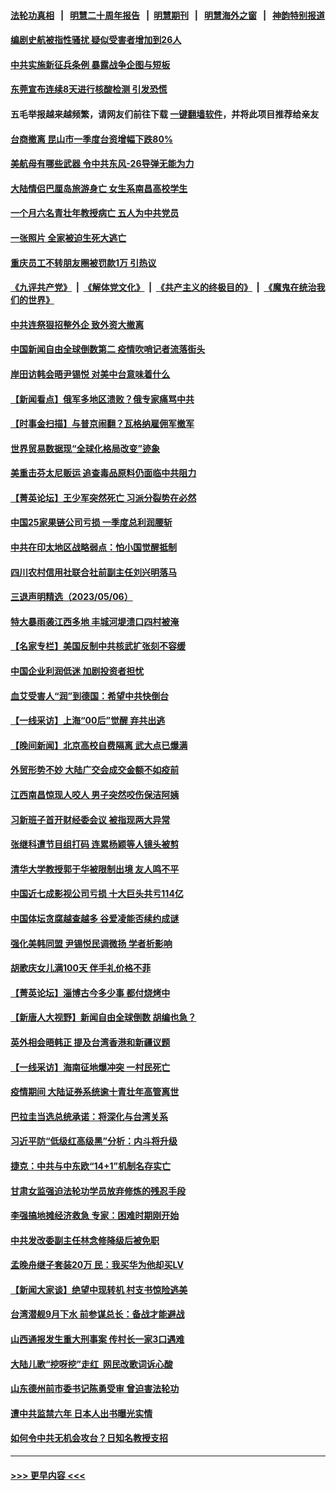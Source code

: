 #### [法轮功真相](https://github.com/gfw-breaker/truth/blob/master/README.md?t=0) &nbsp;&nbsp;|&nbsp;&nbsp; [明慧二十周年报告](https://github.com/gfw-breaker/mh-reports/blob/master/README.md?t=0) &nbsp;&nbsp;|&nbsp;&nbsp;[明慧期刊](https://github.com/gfw-breaker/mh-qikan) &nbsp;&nbsp;|&nbsp;&nbsp; [明慧海外之窗](https://github.com/gfw-breaker/mh-news/blob/master/README.md?t=0) &nbsp;&nbsp;|&nbsp;&nbsp; [神韵特别报道](https://github.com/gfw-breaker/mh-news/blob/master/shenyun.md?t=0)
#### [编剧史航被指性骚扰 疑似受害者增加到26人](../pages/nsc413/n13990195.md?t=05071843) 
#### [中共实施新征兵条例 暴露战争企图与短板](../pages/nsc413/n13989809.md?t=05071843) 
#### [东莞宣布连续8天进行核酸检测 引发恐慌](../pages/nsc413/n13989974.md?t=05071843) 
#### 五毛举报越来越频繁，请网友们前往下载 [一键翻墙软件](https://github.com/gfw-breaker/ssr-accounts)，并将此项目推荐给亲友
#### [台商撤离 昆山市一季度台资增幅下跌80%](../pages/nsc413/n13990161.md?t=05071843) 
#### [美航母有哪些武器 令中共东风-26导弹无能为力](../pages/nsc413/n13984834.md?t=05071843) 
#### [大陆情侣巴厘岛旅游身亡 女生系南昌高校学生](../pages/nsc413/n13990115.md?t=05071843) 
#### [一个月六名青壮年教授病亡 五人为中共党员](../pages/nsc413/n13990108.md?t=05071843) 
#### [一张照片 全家被迫生死大逃亡](../pages/nsc413/n13990123.md?t=05071843) 
#### [重庆员工不转朋友圈被罚款1万 引热议](../pages/nsc413/n13990047.md?t=05071843) 
#### [《九评共产党》](https://github.com/begood0513/9ping.md/blob/master/README.md) &nbsp;|&nbsp; [《解体党文化》](../../../../jtdwh.md/blob/master/README.md)  &nbsp;|&nbsp; [《共产主义的终极目的》](../../../../gczydzjmd.md/blob/master/README.md) &nbsp;|&nbsp; [《魔鬼在统治我们的世界》](../../../../mgztzwmdsj.md/blob/master/README.md) 
#### [中共连祭狠招整外企 致外资大撤离](../pages/nsc413/n13989810.md?t=05071843) 
#### [中国新闻自由全球倒数第二 疫情吹哨记者流落街头](../pages/nsc413/n13990017.md?t=05071843) 
#### [岸田访韩会晤尹锡悦 对美中台意味着什么](../pages/nsc413/n13989914.md?t=05071843) 
#### [【新闻看点】俄军多地区溃败？俄专家痛骂中共](../pages/nsc413/n13989839.md?t=05071843) 
#### [【时事金扫描】与普京闹翻？瓦格纳雇佣军撤军](../pages/nsc413/n13989796.md?t=05071843) 
#### [世界贸易数据现“全球化格局改变”迹象](../pages/nsc413/n13989803.md?t=05071843) 
#### [美重击芬太尼贩运 追查毒品原料仍面临中共阻力](../pages/nsc413/n13989834.md?t=05071843) 
#### [【菁英论坛】王少军突然死亡 习派分裂势在必然](../pages/nsc413/n13989835.md?t=05071843) 
#### [中国25家果链公司亏损 一季度总利润腰斩](../pages/nsc413/n13989811.md?t=05071843) 
#### [中共在印太地区战略弱点：怕小国觉醒抵制](../pages/nsc413/n13989640.md?t=05071843) 
#### [四川农村信用社联合社前副主任刘兴明落马](../pages/nsc413/n13989739.md?t=05071843) 
#### [三退声明精选（2023/05/06）](../pages/nsc413/n13989766.md?t=05071843) 
#### [特大暴雨袭江西多地 丰城河堤溃口四村被淹](../pages/nsc413/n13989530.md?t=05071843) 
#### [【名家专栏】美国反制中共核武扩张刻不容缓](../pages/nsc413/n13988132.md?t=05071843) 
#### [中国企业利润低迷 加剧投资者担忧](../pages/nsc413/n13989693.md?t=05071843) 
#### [血艾受害人“润”到德国：希望中共快倒台](../pages/nsc413/n13989323.md?t=05071843) 
#### [【一线采访】上海“00后”觉醒 弃共出逃](../pages/nsc413/n13989474.md?t=05071843) 
#### [【晚间新闻】北京高校自费隔离 武大点已爆满](../pages/nsc413/n13989521.md?t=05071843) 
#### [外贸形势不妙 大陆广交会成交金额不如疫前](../pages/nsc413/n13989343.md?t=05071843) 
#### [江西南昌惊现人咬人 男子突然咬伤保洁阿姨](../pages/nsc413/n13989284.md?t=05071843) 
#### [习新班子首开财经委会议 被指现两大异常](../pages/nsc413/n13989261.md?t=05071843) 
#### [张继科遭节目组打码 连累杨颖等人镜头被剪](../pages/nsc413/n13989214.md?t=05071843) 
#### [清华大学教授郭于华被限制出境 友人鸣不平](../pages/nsc413/n13989250.md?t=05071843) 
#### [中国近七成影视公司亏损 十大巨头共亏114亿](../pages/nsc413/n13989231.md?t=05071843) 
#### [中国体坛贪腐越查越多 谷爱凌能否续约成谜](../pages/nsc413/n13989147.md?t=05071843) 
#### [强化美韩同盟 尹锡悦民调微扬 学者析影响](../pages/nsc413/n13989223.md?t=05071843) 
#### [胡歌庆女儿满100天 伴手礼价格不菲](../pages/nsc413/n13989169.md?t=05071843) 
#### [【菁英论坛】淄博古今多少事 都付烧烤中](../pages/nsc413/n13989188.md?t=05071843) 
#### [【新唐人大视野】新闻自由全球倒数 胡编也急？](../pages/nsc413/n13989121.md?t=05071843) 
#### [英外相会晤韩正 提及台湾香港和新疆议题](../pages/nsc413/n13989122.md?t=05071843) 
#### [【一线采访】海南征地爆冲突 一村民死亡](../pages/nsc413/n13989137.md?t=05071843) 
#### [疫情期间 大陆证券系统逾十青壮年高管离世](../pages/nsc413/n13989125.md?t=05071843) 
#### [巴拉圭当选总统承诺：将深化与台湾关系](../pages/nsc413/n13989142.md?t=05071843) 
#### [习近平防“低级红高级黑”分析：内斗将升级](../pages/nsc413/n13989107.md?t=05071843) 
#### [捷克：中共与中东欧“14+1”机制名存实亡](../pages/nsc413/n13989105.md?t=05071843) 
#### [甘肃女监强迫法轮功学员放弃修炼的残忍手段](../pages/nsc413/n13988053.md?t=05071843) 
#### [李强搞地摊经济救急 专家：困难时期刚开始](../pages/nsc413/n13988908.md?t=05071843) 
#### [中共发改委副主任林念修降级后被免职](../pages/nsc413/n13988832.md?t=05071843) 
#### [孟晚舟继子套装20万 民：我买华为他却买LV](../pages/nsc413/n13988992.md?t=05071843) 
#### [【新闻大家谈】绝望中现转机 村支书惊险逃美](../pages/nsc413/n13988996.md?t=05071843) 
#### [台湾潜舰9月下水 前参谋总长：备战才能避战](../pages/nsc413/n13988851.md?t=05071843) 
#### [山西通报发生重大刑事案 传村长一家3口遇难](../pages/nsc413/n13988956.md?t=05071843) 
#### [大陆儿歌“挖呀挖”走红  网民改歌词诉心酸](../pages/nsc413/n13988880.md?t=05071843) 
#### [山东德州前市委书记陈勇受审 曾迫害法轮功](../pages/nsc413/n13988858.md?t=05071843) 
#### [遭中共监禁六年 日本人出书曝光实情](../pages/nsc413/n13988748.md?t=05071843) 
#### [如何令中共无机会攻台？日知名教授支招](../pages/nsc413/n13988765.md?t=05071843) 

----
#### [ >>> 更早内容 <<< ](../indexes/nsc413-earlier.md)
